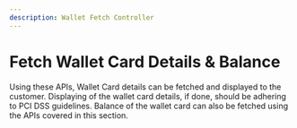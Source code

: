 ```yaml
---
description: Wallet Fetch Controller
---
```


# Fetch Wallet Card Details & Balance

​Using these APIs, Wallet Card details can be fetched and displayed to the customer. Displaying of the wallet card details, if done, should be adhering to PCI DSS guidelines.  Balance of the wallet card can also be fetched using the APIs covered in this section.
